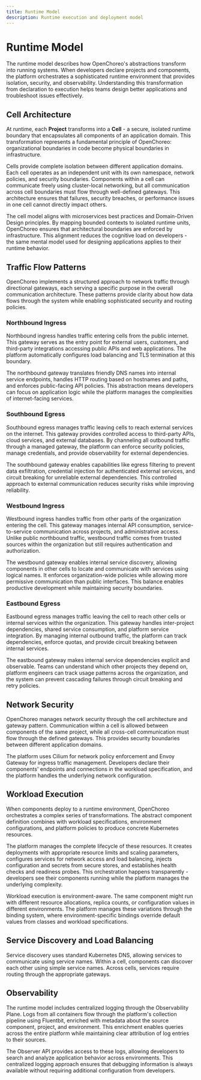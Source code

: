```yaml
---
title: Runtime Model
description: Runtime execution and deployment model
---
```


# Runtime Model

The runtime model describes how OpenChoreo's abstractions transform into running systems. When developers declare
projects and components, the platform orchestrates a sophisticated runtime environment that provides isolation,
security, and observability. Understanding this transformation from declaration to execution helps teams design better
applications and troubleshoot issues effectively.

## Cell Architecture

At runtime, each **Project** transforms into a **Cell** - a secure, isolated runtime boundary that encapsulates all
components of an application domain. This transformation represents a fundamental principle of OpenChoreo:
organizational boundaries in code become physical boundaries in infrastructure.

Cells provide complete isolation between different application domains. Each cell operates as an independent unit with
its own namespace, network policies, and security boundaries. Components within a cell can communicate freely using
cluster-local networking, but all communication across cell boundaries must flow through well-defined gateways. This
architecture ensures that failures, security breaches, or performance issues in one cell cannot directly impact others.

The cell model aligns with microservices best practices and Domain-Driven Design principles. By mapping bounded contexts
to isolated runtime units, OpenChoreo ensures that architectural boundaries are enforced by infrastructure. This
alignment reduces the cognitive load on developers - the same mental model used for designing applications applies to
their runtime behavior.

## Traffic Flow Patterns

OpenChoreo implements a structured approach to network traffic through directional gateways, each serving a specific
purpose in the overall communication architecture. These patterns provide clarity about how data flows through the
system while enabling sophisticated security and routing policies.

### Northbound Ingress

Northbound ingress handles traffic entering cells from the public internet. This gateway serves as the entry point for
external users, customers, and third-party integrations accessing public APIs and web applications. The platform
automatically configures load balancing and TLS termination at this boundary.

The northbound gateway translates friendly DNS names into internal service endpoints, handles HTTP routing based on
hostnames and paths, and enforces public-facing API policies. This abstraction means developers can focus on application
logic while the platform manages the complexities of internet-facing services.

### Southbound Egress

Southbound egress manages traffic leaving cells to reach external services on the internet. This gateway provides
controlled access to third-party APIs, cloud services, and external databases. By channeling all outbound traffic
through a managed gateway, the platform can enforce security policies, manage credentials, and provide observability for
external dependencies.

The southbound gateway enables capabilities like egress filtering to prevent data exfiltration, credential injection for
authenticated external services, and circuit breaking for unreliable external dependencies. This controlled approach to
external communication reduces security risks while improving reliability.

### Westbound Ingress

Westbound ingress handles traffic from other parts of the organization entering the cell. This gateway manages internal
API consumption, service-to-service communication across projects, and administrative access. Unlike public northbound
traffic, westbound traffic comes from trusted sources within the organization but still requires authentication and
authorization.

The westbound gateway enables internal service discovery, allowing components in other cells to locate and communicate
with services using logical names. It enforces organization-wide policies while allowing more permissive communication
than public interfaces. This balance enables productive development while maintaining security boundaries.

### Eastbound Egress

Eastbound egress manages traffic leaving the cell to reach other cells or internal services within the organization.
This gateway handles inter-project dependencies, shared service consumption, and platform service integration. By
managing internal outbound traffic, the platform can track dependencies, enforce quotas, and provide circuit breaking
between internal services.

The eastbound gateway makes internal service dependencies explicit and observable. Teams can understand which other
projects they depend on, platform engineers can track usage patterns across the organization, and the system can prevent
cascading failures through circuit breaking and retry policies.

## Network Security

OpenChoreo manages network security through the cell architecture and gateway pattern. Communication within a cell is 
allowed between components of the same project, while all cross-cell communication must flow through the defined 
gateways. This provides security boundaries between different application domains.

The platform uses Cilium for network policy enforcement and Envoy Gateway for ingress traffic management. Developers 
declare their components' endpoints and connections in the workload specification, and the platform handles the 
underlying network configuration.

## Workload Execution

When components deploy to a runtime environment, OpenChoreo orchestrates a complex series of transformations. The
abstract component definition combines with workload specifications, environment configurations, and platform policies
to produce concrete Kubernetes resources.

The platform manages the complete lifecycle of these resources. It creates deployments with appropriate resource limits
and scaling parameters, configures services for network access and load balancing, injects configuration and secrets
from secure stores, and establishes health checks and readiness probes. This orchestration happens transparently -
developers see their components running while the platform manages the underlying complexity.

Workload execution is environment-aware. The same component might run with different resource allocations, replica
counts, or configuration values in different environments. The platform manages these variations through the binding
system, where environment-specific bindings override default values from classes and workload specifications.

## Service Discovery and Load Balancing

Service discovery uses standard Kubernetes DNS, allowing services to communicate using service names. Within a cell, 
components can discover each other using simple service names. Across cells, services require routing through the 
appropriate gateways.

## Observability

The runtime model includes centralized logging through the Observability Plane. Logs from all containers flow through 
the platform's collection pipeline using Fluentbit, enriched with metadata about the source component, project, and 
environment. This enrichment enables queries across the entire platform while maintaining clear attribution of log 
entries to their sources.

The Observer API provides access to these logs, allowing developers to search and analyze application behavior across 
environments. This centralized logging approach ensures that debugging information is always available without requiring 
additional configuration from developers.


